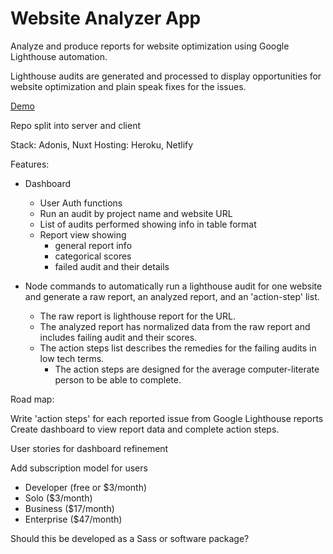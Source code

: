 # Website Analyzer App

Analyze and produce reports for website optimization using Google Lighthouse automation.

Lighthouse audits are generated and processed to display opportunities for website optimization and plain speak fixes for the issues.

[Demo](https://thirsty-lumiere-cb2cbe.netlify.app/)

Repo split into server and client

Stack: Adonis, Nuxt
Hosting: Heroku, Netlify

Features:

- Dashboard

  - User Auth functions
  - Run an audit by project name and website URL
  - List of audits performed showing info in table format
  - Report view showing
    - general report info
    - categorical scores
    - failed audit and their details

- Node commands to automatically run a lighthouse audit for one website and generate a raw report, an analyzed report, and an 'action-step' list.

  - The raw report is lighthouse report for the URL.
  - The analyzed report has normalized data from the raw report and includes failing audit and their scores.
  - The action steps list describes the remedies for the failing audits in low tech terms.
    - The action steps are designed for the average computer-literate person to be able to complete.

Road map:

Write 'action steps' for each reported issue from Google Lighthouse reports
Create dashboard to view report data and complete action steps.

User stories for dashboard refinement

Add subscription model for users

- Developer (free or \$3/month)
- Solo (\$3/month)
- Business (\$17/month)
- Enterprise (\$47/month)

Should this be developed as a Sass or software package?
